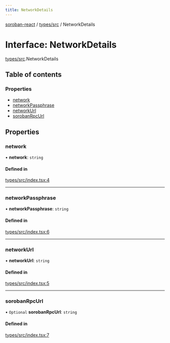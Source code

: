 ```yaml
---
title: NetworkDetails
---
```

[soroban-react](../README.md) / [types/src](../modules/types_src.md) / NetworkDetails

# Interface: NetworkDetails

[types/src](../modules/types_src.md).NetworkDetails

## Table of contents

### Properties

- [network](types_src.NetworkDetails.md#network)
- [networkPassphrase](types_src.NetworkDetails.md#networkpassphrase)
- [networkUrl](types_src.NetworkDetails.md#networkurl)
- [sorobanRpcUrl](types_src.NetworkDetails.md#sorobanrpcurl)

## Properties

### network

• **network**: `string`

#### Defined in

[types/src/index.tsx:4](https://github.com/paltalabs/soroban-react/blob/7608217/packages/types/src/index.tsx#L4)

___

### networkPassphrase

• **networkPassphrase**: `string`

#### Defined in

[types/src/index.tsx:6](https://github.com/paltalabs/soroban-react/blob/7608217/packages/types/src/index.tsx#L6)

___

### networkUrl

• **networkUrl**: `string`

#### Defined in

[types/src/index.tsx:5](https://github.com/paltalabs/soroban-react/blob/7608217/packages/types/src/index.tsx#L5)

___

### sorobanRpcUrl

• `Optional` **sorobanRpcUrl**: `string`

#### Defined in

[types/src/index.tsx:7](https://github.com/paltalabs/soroban-react/blob/7608217/packages/types/src/index.tsx#L7)
